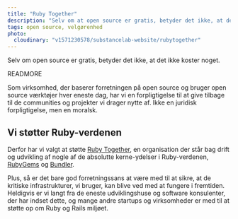 ```yaml
---
title: "Ruby Together"
description: "Selv om at open source er gratis, betyder det ikke, at det ikke koster noget. Vi støtter også open source økonomisk."
tags: open source, velgørenhed
photo:
  cloudinary: "v1571230578/substancelab-website/rubytogether"
---
```


Selv om open source er gratis, betyder det ikke, at det ikke koster noget.

READMORE

Som virksomhed, der baserer forretningen på open source og bruger open source værktøjer hver eneste dag, har vi en forpligtigelse til at give tilbage til de communities og projekter vi drager nytte af. Ikke en juridisk forpligtigelse, men en moralsk.

## Vi støtter Ruby-verdenen

Derfor har vi valgt at støtte [Ruby Together](https://rubycentral.org/), en organisation der står bag drift og udvikling af nogle af de absolutte kerne-ydelser i Ruby-verdenen, [RubyGems](https://rubygems.org) og [Bundler](https://bundler.io).

Plus, så er det bare god forretningssans at være med til at sikre, at de kritiske infrastrukturer, vi bruger, kan blive ved med at fungere i fremtiden. Heldigvis er vi langt fra de eneste udviklingshuse og software konsulenter, der har indset dette, og mange andre startups og virksomheder er med til at støtte op om Ruby og Rails miljøet.
